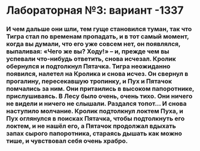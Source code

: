 # Лабораторная №3: вариант -1337

### И чем дальше они шли, тем гуще становился туман, так что Тигра стал по временам пропадать, и в тот самый момент, когда вы думали, что его уже совсем нет, он появлялся, выпаливая: «Чего же вы? Ходу!» – и, прежде чем вы успевали что-нибудь ответить, снова исчезал. Кролик обернулся и подтолкнул Пятачка. Тигра неожиданно появился, налетел на Кролика и снова исчез. Он свернул в прогалину, пересекавшую тропинку, и Пух и Пятачок помчались за ним. Они притаились в высоком папоротнике, прислушиваясь. В Лесу было очень, очень тихо. Они ничего не видели и ничего не слышали. Раздался топот… И снова наступило молчание. Кролик подтолкнул локтем Пуха, и Пух оглянулся в поисках Пятачка, чтобы подтолкнуть его локтем, и не нашёл его, а Пятачок продолжал вдыхать запах сырого папоротника, стараясь дышать как можно тише, и чувствовал себя очень храбро. 
